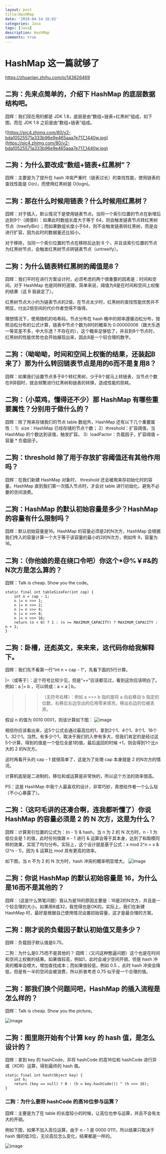 ```yaml
---
layout: post
title:HashMap
date: '2019-04-14 16:02'
categories: Java
tags: [Java]
description: HashMap
comments: true
---
```


# HashMap 这一篇就够了

https://zhuanlan.zhihu.com/p/143826469

## 二狗：先来点简单的，介绍下 HashMap 的底层数据结构吧。

囧辉：我们现在用的都是 JDK 1.8，底层是由“数组+链表+红黑树”组成，如下图，而在 JDK 1.8 之前是由“数组+链表”组成。

![https://pic4.zhimg.com/80/v2-bda10525571a333b96e9e465aaa7e717_1440w.jpg](https://pic4.zhimg.com/80/v2-bda10525571a333b96e9e465aaa7e717_1440w.jpg)

## 二狗：为什么要改成“数组+链表+红黑树”？
囧辉：主要是为了提升在 hash 冲突严重时（链表过长）的查找性能，使用链表的查找性能是 O(n)，而使用红黑树是 O(logn)。

## 二狗：那在什么时候用链表？什么时候用红黑树？
囧辉：对于插入，默认情况下是使用链表节点。当同一个索引位置的节点在新增后达到9个（阈值8）：如果此时数组长度大于等于 64，则会触发链表节点转红黑树节点（treeifyBin）；而如果数组长度小于64，则不会触发链表转红黑树，而是会进行扩容，因为此时的数据量还比较小。

对于移除，当同一个索引位置的节点在移除后达到 6 个，并且该索引位置的节点为红黑树节点，会触发红黑树节点转链表节点（untreeify）。

## 二狗：为什么链表转红黑树的阈值是8？
囧辉：我们平时在进行方案设计时，必须考虑的两个很重要的因素是：时间和空间。对于 HashMap 也是同样的道理，简单来说，阈值为8是在时间和空间上权衡的结果（这 B 我装定了）。

红黑树节点大小约为链表节点的2倍，在节点太少时，红黑树的查找性能优势并不明显，付出2倍空间的代价作者觉得不值得。

理想情况下，使用随机的哈希码，节点分布在 hash 桶中的频率遵循泊松分布，按照泊松分布的公式计算，链表中节点个数为8时的概率为 0.00000006（跟大乐透一等奖差不多，中大乐透？不存在的），这个概率足够低了，并且到8个节点时，红黑树的性能优势也会开始展现出来，因此8是一个较合理的数字。

## 二狗：（呦呦呦，时间和空间上权衡的结果，还装起B来了）那为什么转回链表节点是用的6而不是复用8？
囧辉：如果我们设置节点多于8个转红黑树，少于8个就马上转链表，当节点个数在8徘徊时，就会频繁进行红黑树和链表的转换，造成性能的损耗。

## 二狗：（小菜鸡，懂得还不少）那 HashMap 有哪些重要属性？分别用于做什么的？
囧辉：除了用来存储我们的节点 table 数组外，HashMap 还有以下几个重要属性：
1）size：HashMap 已经存储的节点个数；
2）threshold：扩容阈值，当 HashMap 的个数达到该值，触发扩容。
3）loadFactor：负载因子，扩容阈值 = 容量 * 负载因子。

## 二狗：threshold 除了用于存放扩容阈值还有其他作用吗？
囧辉：在我们新建 HashMap 对象时， threshold 还会被用来存初始化时的容量。HashMap 直到我们第一次插入节点时，才会对 table 进行初始化，避免不必要的空间浪费。

## 二狗：HashMap 的默认初始容量是多少？HashMap 的容量有什么限制吗？
囧辉：默认初始容量是16。HashMap 的容量必须是2的N次方，HashMap 会根据我们传入的容量计算一个大于等于该容量的最小的2的N次方，例如传 9，容量为16。

## 二狗：（你他娘的是在绕口令吧）你这个*@%￥#&的N次方是怎么算的？
囧辉：Talk is cheap. Show you the code。
```
static final int tableSizeFor(int cap) {
    int n = cap - 1;
    n |= n >>> 1;
    n |= n >>> 2;
    n |= n >>> 4;
    n |= n >>> 8;
    n |= n >>> 16;
    return (n < 0) ? 1 : (n >= MAXIMUM_CAPACITY) ? MAXIMUM_CAPACITY : n + 1;
}
```

## 二狗：卧槽，还彪英文，来来来，这代码你给我解释下。
囧辉：我们先不看第一行“int n = cap - 1”，先看下面的5行计算。

|=（或等于）：这个符号比较少见，但是“+=”应该都见过，看到这你应该明白了。例如：a |= b ，可以转成：a = a | b。

>>>（无符号右移）：例如 a >>> b 指的是将 a 向右移动 b 指定的位数，右移后左边空出的位用零来填充，移出右边的位被丢弃。

假设 n 的值为 0010 0001，则该计算如下图：
![image](https://pic1.zhimg.com/80/v2-5e63c4df357c967aafc7fb33a3d1d768_1440w.jpg)

相信你应该看出来，这5个公式会通过最高位的1，拿到2个1、4个1、8个1、16个1、32个1。当然，有多少个1，取决于我们的入参有多大，但我们肯定的是经过这5个计算，得到的值是一个低位全是1的值，最后返回的时候 +1，则会得到1个比n 大的 2 的N次方。

这时再看开头的 cap - 1 就很简单了，这是为了处理 cap 本身就是 2 的N次方的情况。

计算机底层是二进制的，移位和或运算是非常快的，所以这个方法的效率很高。

PS：这是 HashMap 中我个人最喜欢的设计，非常巧妙，真想给作者一个么么哒（不小心暴露了）。


## 二狗：（这叼毛讲的还凑合啊，连我都听懂了）你说 HashMap 的容量必须是 2 的 N 次方，这是为什么？
囧辉：计算索引位置的公式为：(n - 1) & hash，当 n 为 2 的 N 次方时，n - 1 为低位全是 1 的值，此时任何值跟 n - 1 进行 & 运算会等于其本身，达到了和取模同样的效果，实现了均匀分布。实际上，这个设计就是基于公式：x mod 2^n = x & (2^n - 1)，因为 & 运算比 mod 具有更高的效率。

如下图，当 n 不为 2 的 N 次方时，hash 冲突的概率明显增大。
![image](https://pic3.zhimg.com/80/v2-550e1f8eb0e154bbec227af617556032_1440w.jpg)


## 二狗：你说 HashMap 的默认初始容量是 16，为什么是16而不是其他的？
囧辉：（这是什么煞笔问题）我认为是16的原因主要是：16是2的N次方，并且是一个较合理的大小。如果用8或32，我觉得也是OK的。实际上，我们在新建 HashMap 时，最好是根据自己使用情况设置初始容量，这才是最合理的方案。

## 二狗：刚才说的负载因子默认初始值又是多少？
囧辉：负载因子默认值是0.75。

二狗：为什么是0.75而不是其他的？
囧辉：（又问这种憨逼问题）这个也是在时间和空间上权衡的结果。如果值较高，例如1，此时会减少空间开销，但是 hash 冲突的概率会增大，增加查找成本；而如果值较低，例如 0.5 ，此时 hash 冲突会降低，但是有一半的空间会被浪费，所以折衷考虑 0.75 似乎是一个合理的值。

## 二狗：那我们换个问题问吧，HashMap 的插入流程是怎么样的？
囧辉：Talk is cheap. Show you the picture。

![image](https://pic1.zhimg.com/80/v2-3c9aa56b20ea776bd0ccf1e4584bfff8_1440w.jpg)


## 二狗：图里刚开始有个计算 key 的 hash 值，是怎么设计的？
囧辉：拿到 key 的 hashCode，并将 hashCode 的高16位和 hashCode 进行异或（XOR）运算，得到最终的 hash 值。
```
static final int hash(Object key) {
    int h;
    return (key == null) ? 0 : (h = key.hashCode()) ^ (h >>> 16);
}
```
### 二狗：为什么要将 hashCode 的高16位参与运算？
囧辉：主要是为了在 table 的长度较小的时候，让高位也参与运算，并且不会有太大的开销。

例如下图，如果不加入高位运算，由于 n - 1 是 0000 0111，所以结果只取决于 hash 值的低3位，无论高位怎么变化，结果都是一样的。

![image](https://pic3.zhimg.com/80/v2-ef69c71651894ffd5ac56dd17b39e5b2_1440w.jpg)

